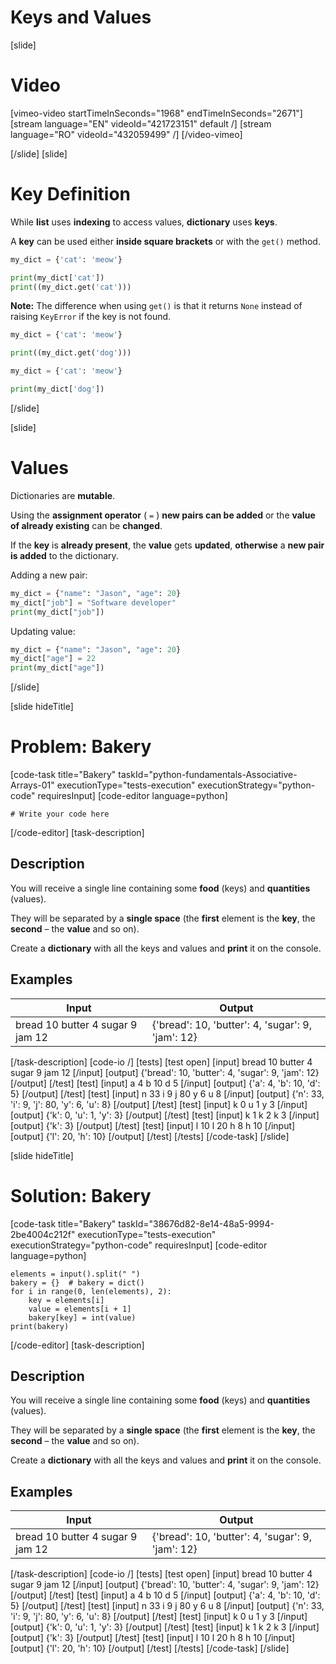 # Keys and Values
[slide]
# Video

[vimeo-video startTimeInSeconds="1968" endTimeInSeconds="2671"]
[stream language="EN" videoId="421723151" default /]
[stream language="RO" videoId="432059499"  /]
[/video-vimeo]

[/slide]
[slide]
# Key Definition

While **list** uses **indexing** to access values, **dictionary** uses **keys**.

A **key** can be used either **inside square brackets** or with the `get()` method.

```python live
my_dict = {'cat': 'meow'}

print(my_dict['cat'])
print((my_dict.get('cat')))
```

**Note:** The difference when using `get()` is that it returns `None` instead of raising `KeyError` if the key is not found.

```python live
my_dict = {'cat': 'meow'}

print((my_dict.get('dog')))
```

```python live
my_dict = {'cat': 'meow'}

print(my_dict['dog'])
```

[/slide]

[slide]
# Values

Dictionaries are **mutable**.

Using the **assignment operator** ( `=` ) **new pairs can be added** or the **value of already existing** can be **changed**.

If the **key** is **already present**, the **value** gets **updated**, **otherwise** a **new pair is added** to the dictionary.

Adding a new pair:

```python live
my_dict = {"name": "Jason", "age": 20}
my_dict["job"] = "Software developer"
print(my_dict["job"])
```

Updating value:

```python live
my_dict = {"name": "Jason", "age": 20}
my_dict["age"] = 22
print(my_dict["age"])
```

[/slide]

[slide hideTitle]
# Problem: Bakery
[code-task title="Bakery" taskId="python-fundamentals-Associative-Arrays-01" executionType="tests-execution" executionStrategy="python-code" requiresInput]
[code-editor language=python]
```
# Write your code here
```
[/code-editor]
[task-description]
## Description
You will receive a single line containing some **food** (keys) and **quantities** (values).

They will be separated by a **single space** (the **first** element is the **key**, the **second** – the **value** and so on).

Create a **dictionary** with all the keys and values and **print** it on the console.

## Examples
| **Input** | **Output** |
| --- | --- |
| bread 10 butter 4 sugar 9 jam 12 | {'bread': 10, 'butter': 4, 'sugar': 9, 'jam': 12} |

[/task-description]
[code-io /]
[tests]
[test open]
[input]
bread 10 butter 4 sugar 9 jam 12
[/input]
[output]
\{'bread': 10, 'butter': 4, 'sugar': 9, 'jam': 12\}
[/output]
[/test]
[test]
[input]
a 4 b 10 d 5
[/input]
[output]
\{'a': 4, 'b': 10, 'd': 5\}
[/output]
[/test]
[test]
[input]
n 33 i 9 j 80 y 6 u 8
[/input]
[output]
\{'n': 33, 'i': 9, 'j': 80, 'y': 6, 'u': 8\}
[/output]
[/test]
[test]
[input]
k 0 u 1 y 3
[/input]
[output]
\{'k': 0, 'u': 1, 'y': 3\}
[/output]
[/test]
[test]
[input]
k 1 k 2 k 3
[/input]
[output]
\{'k': 3\}
[/output]
[/test]
[test]
[input]
l 10 l 20 h 8 h 10
[/input]
[output]
\{'l': 20, 'h': 10\}
[/output]
[/test]
[/tests]
[/code-task]
[/slide]

[slide hideTitle]
# Solution: Bakery
[code-task title="Bakery" taskId="38676d82-8e14-48a5-9994-2be4004c212f" executionType="tests-execution" executionStrategy="python-code" requiresInput]
[code-editor language=python]
```
elements = input().split(" ")
bakery = {}  # bakery = dict()
for i in range(0, len(elements), 2):
    key = elements[i]
    value = elements[i + 1]
    bakery[key] = int(value)
print(bakery)
```
[/code-editor]
[task-description]
## Description
You will receive a single line containing some **food** (keys) and **quantities** (values).

They will be separated by a **single space** (the **first** element is the **key**, the **second** – the **value** and so on).

Create a **dictionary** with all the keys and values and **print** it on the console.

## Examples
| **Input** | **Output** |
| --- | --- |
| bread 10 butter 4 sugar 9 jam 12 | {'bread': 10, 'butter': 4, 'sugar': 9, 'jam': 12} |

[/task-description]
[code-io /]
[tests]
[test open]
[input]
bread 10 butter 4 sugar 9 jam 12
[/input]
[output]
\{'bread': 10, 'butter': 4, 'sugar': 9, 'jam': 12\}
[/output]
[/test]
[test]
[input]
a 4 b 10 d 5
[/input]
[output]
\{'a': 4, 'b': 10, 'd': 5\}
[/output]
[/test]
[test]
[input]
n 33 i 9 j 80 y 6 u 8
[/input]
[output]
\{'n': 33, 'i': 9, 'j': 80, 'y': 6, 'u': 8\}
[/output]
[/test]
[test]
[input]
k 0 u 1 y 3
[/input]
[output]
\{'k': 0, 'u': 1, 'y': 3\}
[/output]
[/test]
[test]
[input]
k 1 k 2 k 3
[/input]
[output]
\{'k': 3\}
[/output]
[/test]
[test]
[input]
l 10 l 20 h 8 h 10
[/input]
[output]
\{'l': 20, 'h': 10\}
[/output]
[/test]
[/tests]
[/code-task]
[/slide]
